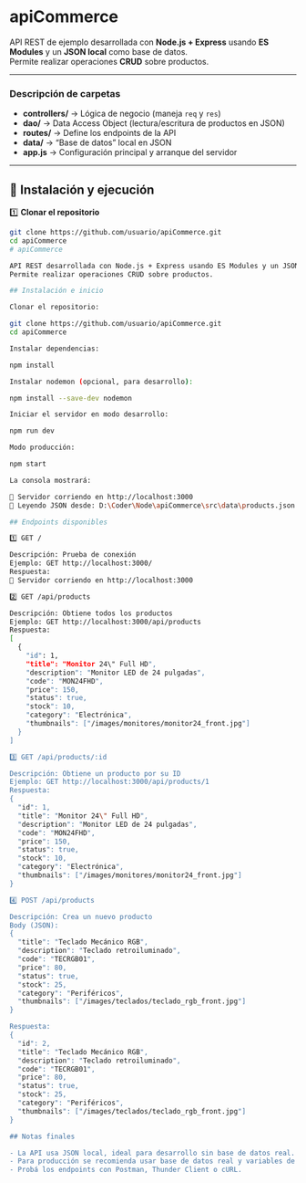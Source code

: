 # **apiCommerce**

API REST de ejemplo desarrollada con **Node.js + Express** usando **ES Modules** y un **JSON local** como base de datos.  
Permite realizar operaciones **CRUD** sobre productos.

---


### **Descripción de carpetas**

- **controllers/** → Lógica de negocio (maneja `req` y `res`)  
- **dao/** → Data Access Object (lectura/escritura de productos en JSON)  
- **routes/** → Define los endpoints de la API  
- **data/** → “Base de datos” local en JSON  
- **app.js** → Configuración principal y arranque del servidor  

---

## **🚀 Instalación y ejecución**

1️⃣ **Clonar el repositorio**
```bash
git clone https://github.com/usuario/apiCommerce.git
cd apiCommerce
# apiCommerce

API REST desarrollada con Node.js + Express usando ES Modules y un JSON local como base de datos.  
Permite realizar operaciones CRUD sobre productos.

## Instalación e inicio

Clonar el repositorio:

git clone https://github.com/usuario/apiCommerce.git
cd apiCommerce

Instalar dependencias:

npm install

Instalar nodemon (opcional, para desarrollo):

npm install --save-dev nodemon

Iniciar el servidor en modo desarrollo:

npm run dev

Modo producción:

npm start

La consola mostrará:

🚀 Servidor corriendo en http://localhost:3000
📂 Leyendo JSON desde: D:\Coder\Node\apiCommerce\src\data\products.json

## Endpoints disponibles

1️⃣ GET /

Descripción: Prueba de conexión  
Ejemplo: GET http://localhost:3000/  
Respuesta:  
🚀 Servidor corriendo en http://localhost:3000

2️⃣ GET /api/products

Descripción: Obtiene todos los productos  
Ejemplo: GET http://localhost:3000/api/products  
Respuesta:
[
  {
    "id": 1,
    "title": "Monitor 24\" Full HD",
    "description": "Monitor LED de 24 pulgadas",
    "code": "MON24FHD",
    "price": 150,
    "status": true,
    "stock": 10,
    "category": "Electrónica",
    "thumbnails": ["/images/monitores/monitor24_front.jpg"]
  }
]

3️⃣ GET /api/products/:id

Descripción: Obtiene un producto por su ID  
Ejemplo: GET http://localhost:3000/api/products/1  
Respuesta:
{
  "id": 1,
  "title": "Monitor 24\" Full HD",
  "description": "Monitor LED de 24 pulgadas",
  "code": "MON24FHD",
  "price": 150,
  "status": true,
  "stock": 10,
  "category": "Electrónica",
  "thumbnails": ["/images/monitores/monitor24_front.jpg"]
}

4️⃣ POST /api/products

Descripción: Crea un nuevo producto  
Body (JSON):
{
  "title": "Teclado Mecánico RGB",
  "description": "Teclado retroiluminado",
  "code": "TECRGB01",
  "price": 80,
  "status": true,
  "stock": 25,
  "category": "Periféricos",
  "thumbnails": ["/images/teclados/teclado_rgb_front.jpg"]
}

Respuesta:
{
  "id": 2,
  "title": "Teclado Mecánico RGB",
  "description": "Teclado retroiluminado",
  "code": "TECRGB01",
  "price": 80,
  "status": true,
  "stock": 25,
  "category": "Periféricos",
  "thumbnails": ["/images/teclados/teclado_rgb_front.jpg"]
}

## Notas finales

- La API usa JSON local, ideal para desarrollo sin base de datos real.
- Para producción se recomienda usar base de datos real y variables de entorno.
- Probá los endpoints con Postman, Thunder Client o cURL.
